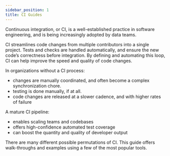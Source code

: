 ```yaml
---
sidebar_position: 1
title: CI Guides
---
```


Continuous integration, or CI, is a well-established practice in software engineering, and is being increasingly adopted by data teams.

CI streamlines code changes from multiple contributors into a single project. Tests and checks are handled automatically, and ensure the new code’s correctness before integration. By defining and automating this loop, CI can help improve the speed and quality of code changes. 

In organizations without a CI process:
* changes are manually coordinated, and often become a complex synchronization chore.
* testing is done manually, if at all.
* code changes are released at a slower cadence, and with higher rates of failure

A mature CI pipeline:
* enables scaling teams and codebases
* offers high-confidence automated test coverage
* can boost the quantity and quality of developer output

There are many different possible permutations of CI. This guide offers walk-throughs and examples using a few of the most popular tools. 

